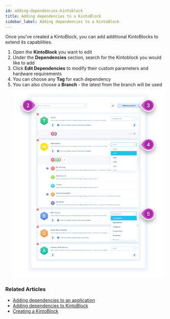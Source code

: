 ```yaml
---
id: adding-dependencies-kintoblock
title: Adding dependencies to a KintoBlock
sidebar_label: Adding dependencies to a KintoBlock
---
```


Once you've created a KintoBlock, you can add additional KintoBlocks to extend its capabilities.

1. Open the **KintoBlock** you want to edit
2. Under the **Dependencies** section, search for the Kintoblock you would like to add
3. Click **Edit Dependencies** to modify their custom parameters and hardware requirements
4. You can choose any **Tag** for each dependency
5. You can also choose a **Branch** - the latest from the branch will be used
![Screenshot - Create New Application](/docs/assets/adding-dependencies-4-5.png)

### Related Articles

* [Adding dependencies to an application](adding-a-dependency-application.md)
* [Adding dependencies to KintoBlock](adding-dependencies-kintoblock.md)
* [Creating a KintoBlock](creating-a-kintoblock.md)
